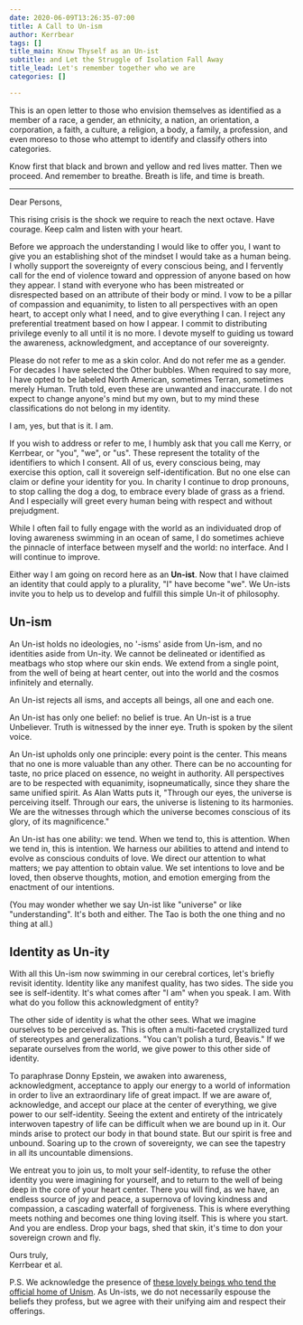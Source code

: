 ```yaml
---
date: 2020-06-09T13:26:35-07:00
title: A Call to Un-ism
author: Kerrbear
tags: []
title_main: Know Thyself as an Un-ist
subtitle: and Let the Struggle of Isolation Fall Away
title_lead: Let's remember together who we are
categories: []

---
```

This is an open letter to those who envision themselves as identified as a member of a race, a gender, an ethnicity, a nation, an orientation, a corporation, a faith, a culture, a religion, a body, a family, a profession, and even moreso to those who attempt to identify and classify others into categories.

Know first that black and brown and yellow and red lives matter. Then we proceed. And remember to breathe. Breath is life, and time is breath.

***

Dear Persons,

This rising crisis is the shock we require to reach the next octave. Have courage. Keep calm and listen with your heart.

Before we approach the understanding I would like to offer you, I want to give you an establishing shot of the mindset I would take as a human being. I wholly support the sovereignty of every conscious being, and I fervently call for the end of violence toward and oppression of anyone based on how they appear. I stand with everyone who has been mistreated or disrespected based on an attribute of their body or mind. I vow to be a pillar of compassion and equanimity, to listen to all perspectives with an open heart, to accept only what I need, and to give everything I can. I reject any preferential treatment based on how I appear. I commit to distributing privilege evenly to all until it is no more. I devote myself to guiding us toward the awareness, acknowledgment, and acceptance of our sovereignty.

Please do not refer to me as a skin color. And do not refer me as a gender. For decades I have selected the Other bubbles. When required to say more, I have opted to be labeled North American, sometimes Terran, sometimes merely Human. Truth told, even these are unwanted and inaccurate. I do not expect to change anyone's mind but my own, but to my mind these classifications do not belong in my identity.

I am, yes, but that is it. I am.

If you wish to address or refer to me, I humbly ask that you call me Kerry, or Kerrbear, or "you", "we", or "us". These represent the totality of the identifiers to which I consent. All of us, every conscious being, may exercise this option, call it sovereign self-identification. But no one else can claim or define your identity for you. In charity I continue to drop pronouns, to stop calling the dog a dog, to embrace every blade of grass as a friend. And I especially will greet every human being with respect and without prejudgment.

While I often fail to fully engage with the world as an individuated drop of loving awareness swimming in an ocean of same, I do sometimes achieve the pinnacle of interface between myself and the world: no interface. And I will continue to improve.

Either way I am going on record  here as an **Un-ist**. Now that I have claimed an identity that could apply to a plurality, "I" have become "we". We Un-ists invite you to help us to develop and fulfill this simple Un-it of philosophy.

## Un-ism

An Un-ist holds no ideologies, no '-isms' aside from Un-ism, and no identities aside from Un-ity. We cannot be delineated or identified as meatbags who stop where our skin ends. We extend from a single point, from the well of being at heart center, out into the world and the cosmos infinitely and eternally.

An Un-ist rejects all isms, and accepts all beings, all one and each one.

An Un-ist has only one belief: no belief is true. An Un-ist is a true  Unbeliever. Truth is witnessed by the inner eye. Truth is spoken by the silent voice.

An Un-ist upholds only one principle: every point is the center. This means that no one is more valuable than any other. There can be no accounting for taste, no price placed on essence, no weight in authority. All perspectives are to be respected with equanimity, isopneumatically, since they share the same unified spirit. As Alan Watts puts it, "Through our eyes, the universe is perceiving itself. Through our ears, the universe is listening to its harmonies. We are the witnesses through which the universe becomes conscious of its glory, of its magnificence."

An Un-ist has one ability: we tend. When we tend to, this is attention. When we tend in, this is intention. We harness our abilities to attend and intend to evolve as conscious conduits of love. We direct our attention to what matters; we pay attention to obtain value. We set intentions to love and be loved, then observe thoughts, motion, and emotion emerging from the enactment of our intentions.

(You may wonder whether we say Un-ist like "universe" or like "understanding". It's both and either. The Tao is both the one thing and no thing at all.)

## Identity as Un-ity

With all this Un-ism now swimming in our cerebral cortices, let's briefly revisit identity. Identity like any manifest quality, has two sides. The side you see is self-identity. It's what comes after "I am" when you speak. I am. With what do you follow this acknowledgment of entity?

The other side of identity is what the other sees. What we imagine ourselves to be perceived as. This is often a multi-faceted crystallized turd of stereotypes and generalizations. "You can't polish a turd, Beavis." If we separate ourselves from the world, we give power to this other side of identity.

To paraphrase Donny Epstein, we awaken into awareness, acknowledgment, acceptance to apply our energy to a world of information in order to live an extraordinary life of great impact. If we are aware of, acknowledge, and accept our place at the center of everything, we give power to our self-identity. Seeing the extent and entirety of the intricately interwoven tapestry of life can be difficult when we are bound up in it. Our minds arise to protect our body in that bound state. But our spirit is free and unbound. Soaring up to the crown of sovereignty, we can see the tapestry in all its uncountable dimensions.

We entreat you to join us, to molt your self-identity, to refuse the other identity you were imagining for yourself, and to return to the well of being deep in the core of your heart center. There you will find, as we have, an endless source of joy and peace, a supernova of loving kindness and compassion, a cascading waterfall of forgiveness. This is where everything meets nothing and becomes one thing loving itself. This is where you start. And you are endless. Drop your bags, shed that skin, it's time to don your sovereign crown and fly.

Ours truly,  
Kerrbear et al.

P.S. We acknowledge the presence of [these lovely beings who tend the official home of Unism](https://theunists.wordpress.com/category/what-is-unism/). As Un-ists, we do not necessarily espouse the beliefs they profess, but we agree with their unifying aim and respect their offerings.